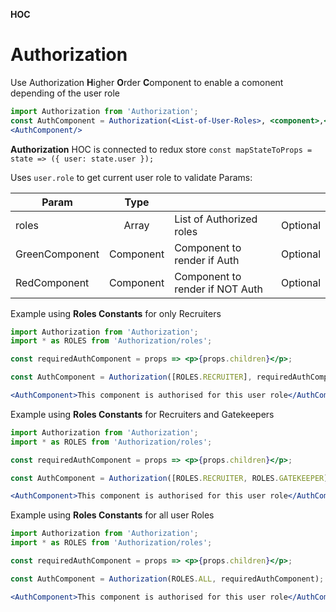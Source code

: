 **HOC**

# Authorization


Use Authorization **H**igher **O**rder **C**omponent to enable a comonent depending of the user role

```jsx 
import Authorization from 'Authorization';
const AuthComponent = Authorization(<List-of-User-Roles>, <component>,<component>);
<AuthComponent/> 
```
**Authorization** HOC is connected to redux store
``` const mapStateToProps = state => ({ user: state.user }); ```

Uses ```user.role``` to get current user role to validate
Params:

| Param             | Type        |                                 |          |
| ----------------- |:-----------:| :-------------------------------| :--------|
| roles             | Array       | List of Authorized roles        | Optional |
| GreenComponent    | Component   | Component to render if Auth     | Optional |
| RedComponent      | Component   | Component to render if NOT Auth | Optional |

Example using **Roles Constants** for only Recruiters

```jsx 
import Authorization from 'Authorization';
import * as ROLES from 'Authorization/roles';

const requiredAuthComponent = props => <p>{props.children}</p>;

const AuthComponent = Authorization([ROLES.RECRUITER], requiredAuthComponent);

<AuthComponent>This component is authorised for this user role</AuthComponent> 
```

Example using **Roles Constants** for Recruiters and Gatekeepers

```jsx 
import Authorization from 'Authorization';
import * as ROLES from 'Authorization/roles';

const requiredAuthComponent = props => <p>{props.children}</p>;

const AuthComponent = Authorization([ROLES.RECRUITER, ROLES.GATEKEEPER], requiredAuthComponent);

<AuthComponent>This component is authorised for this user role</AuthComponent> 
```


Example using **Roles Constants** for all user Roles

```jsx 
import Authorization from 'Authorization';
import * as ROLES from 'Authorization/roles';

const requiredAuthComponent = props => <p>{props.children}</p>;

const AuthComponent = Authorization(ROLES.ALL, requiredAuthComponent);

<AuthComponent>This component is authorised for this user role</AuthComponent> 
```

